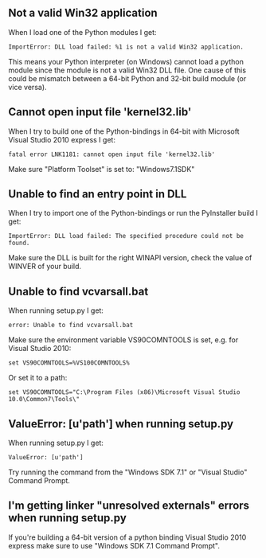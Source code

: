 ## Not a valid Win32 application
When I load one of the Python modules I get:
```
ImportError: DLL load failed: %1 is not a valid Win32 application.
```

This means your Python interpreter (on Windows) cannot load a python module since the module is not a valid Win32 DLL file. One cause of this could be mismatch between a 64-bit Python and 32-bit build module (or vice versa).

## Cannot open input file 'kernel32.lib'
When I try to build one of the Python-bindings in 64-bit with Microsoft Visual Studio 2010 express I get:
```
fatal error LNK1181: cannot open input file 'kernel32.lib'
```

Make sure "Platform Toolset" is set to: "Windows7.1SDK"

## Unable to find an entry point in DLL
When I try to import one of the Python-bindings or run the PyInstaller build I get:
```
ImportError: DLL load failed: The specified procedure could not be found. 
```

Make sure the DLL is built for the right WINAPI version, check the value of WINVER of your build.

## Unable to find vcvarsall.bat
When running setup.py I get:
```
error: Unable to find vcvarsall.bat
```

Make sure the environment variable VS90COMNTOOLS is set, e.g. for Visual Studio 2010:
```
set VS90COMNTOOLS=%VS100COMNTOOLS%
```

Or set it to a path:
```
set VS90COMNTOOLS="C:\Program Files (x86)\Microsoft Visual Studio 10.0\Common7\Tools\"
```

## ValueError: [u'path'] when running setup.py
When running setup.py I get:
```
ValueError: [u'path']
```

Try running the command from the "Windows SDK 7.1" or "Visual Studio" Command Prompt.

## I'm getting linker "unresolved externals" errors when running setup.py
If you're building a 64-bit version of a python binding Visual Studio 2010 express make sure to use "Windows SDK 7.1 Command Prompt".

